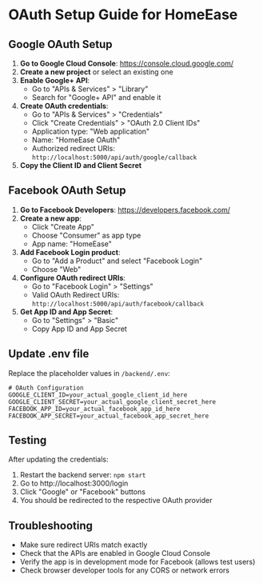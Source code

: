 # OAuth Setup Guide for HomeEase

## Google OAuth Setup

1. **Go to Google Cloud Console**: https://console.cloud.google.com/
2. **Create a new project** or select an existing one
3. **Enable Google+ API**:
   - Go to "APIs & Services" > "Library"
   - Search for "Google+ API" and enable it
4. **Create OAuth credentials**:
   - Go to "APIs & Services" > "Credentials"
   - Click "Create Credentials" > "OAuth 2.0 Client IDs"
   - Application type: "Web application"
   - Name: "HomeEase OAuth"
   - Authorized redirect URIs: `http://localhost:5000/api/auth/google/callback`
5. **Copy the Client ID and Client Secret**

## Facebook OAuth Setup

1. **Go to Facebook Developers**: https://developers.facebook.com/
2. **Create a new app**:
   - Click "Create App"
   - Choose "Consumer" as app type
   - App name: "HomeEase"
3. **Add Facebook Login product**:
   - Go to "Add a Product" and select "Facebook Login"
   - Choose "Web"
4. **Configure OAuth redirect URIs**:
   - Go to "Facebook Login" > "Settings"
   - Valid OAuth Redirect URIs: `http://localhost:5000/api/auth/facebook/callback`
5. **Get App ID and App Secret**:
   - Go to "Settings" > "Basic"
   - Copy App ID and App Secret

## Update .env file

Replace the placeholder values in `/backend/.env`:

```env
# OAuth Configuration
GOOGLE_CLIENT_ID=your_actual_google_client_id_here
GOOGLE_CLIENT_SECRET=your_actual_google_client_secret_here
FACEBOOK_APP_ID=your_actual_facebook_app_id_here
FACEBOOK_APP_SECRET=your_actual_facebook_app_secret_here
```

## Testing

After updating the credentials:
1. Restart the backend server: `npm start`
2. Go to http://localhost:3000/login
3. Click "Google" or "Facebook" buttons
4. You should be redirected to the respective OAuth provider

## Troubleshooting

- Make sure redirect URIs match exactly
- Check that the APIs are enabled in Google Cloud Console
- Verify the app is in development mode for Facebook (allows test users)
- Check browser developer tools for any CORS or network errors
